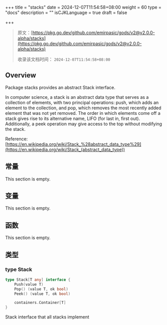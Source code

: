 +++
title = "stacks"
date = 2024-12-07T11:54:58+08:00
weight = 60
type = "docs"
description = ""
isCJKLanguage = true
draft = false

+++

> 原文：[https://pkg.go.dev/github.com/emirpasic/gods/v2@v2.0.0-alpha/stacks](https://pkg.go.dev/github.com/emirpasic/gods/v2@v2.0.0-alpha/stacks)
>
> 收录该文档时间： `2024-12-07T11:54:58+08:00`

## Overview 

Package stacks provides an abstract Stack interface.

In computer science, a stack is an abstract data type that serves as a collection of elements, with two principal operations: push, which adds an element to the collection, and pop, which removes the most recently added element that was not yet removed. The order in which elements come off a stack gives rise to its alternative name, LIFO (for last in, first out). Additionally, a peek operation may give access to the top without modifying the stack.

Reference: [https://en.wikipedia.org/wiki/Stack_%28abstract_data_type%29](https://en.wikipedia.org/wiki/Stack_(abstract_data_type))

## 常量

This section is empty.

## 变量 

This section is empty.

## 函数 

This section is empty.

## 类型 

### type Stack 

``` go
type Stack[T any] interface {
	Push(value T)
	Pop() (value T, ok bool)
	Peek() (value T, ok bool)

	containers.Container[T]
}
```

Stack interface that all stacks implement
